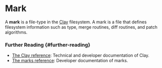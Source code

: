 # Mark

A **mark** is a file-type in the [Clay](clay.md) filesystem. A mark is a file that defines filesystem information such as type, merge routines, diff routines, and patch algorithms.

### Further Reading {#further-reading}

- [The Clay reference](../system/kernel/clay): Technical and developer documentation of Clay.
- [The marks reference](../system/kernel/clay/guides/marks): Developer documentation of marks.
